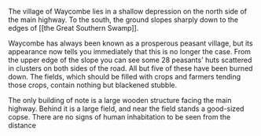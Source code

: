 The village of Waycombe lies in a shallow depression on the north side of the main highway. To the south, the ground slopes sharply down to the edges of [[the Great Southern Swamp]]. 

Waycombe has always been known as a prosperous peasant village, but its appearance now tells you immediately that this is no longer the case. From the upper edge of the slope you can see some 28 peasants' huts scattered in clusters on both sides of the road. All but five of these have been burned down. The fields, which should be filled with crops and farmers tending those crops, contain nothing but blackened stubble. 

The only building of note is a large wooden structure facing the main highway. Behind it is a large field, and near the field stands a good-sized copse. There are no signs of human inhabitation to be seen from the distance
